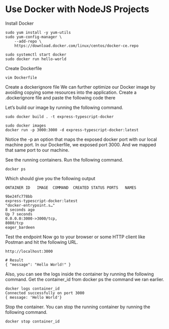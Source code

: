 # Use Docker with NodeJS Projects

Install Docker

```
sudo yum install -y yum-utils
sudo yum-config-manager \
    --add-repo \
    https://download.docker.com/linux/centos/docker-ce.repo

```

```
sudo systemctl start docker
sudo docker run hello-world

```

Create Dockerfile 

```
vim Dockerfile

```

Create a dockerignore file
We can further optimize our Docker image by avoiding copying some resources into the application. Create a .dockerignore file and paste the following code there

Let’s build our image by running the following command.

```
sudo docker build . -t express-typescript-docker

```

```
sudo docker images
docker run -p 3000:3000 -d express-typescript-docker:latest

```
Notice the -p an option that maps the exposed docker port with our local machine port. In our Dockerfile, we exposed port 3000. And we mapped that same port to our machine.

See the running containers.
Run the following command.

```
docker ps

```
Which should give you the following output

```
ONTAINER ID   IMAGE  COMMAND  CREATED STATUS PORTS   NAMES
  
9be24fc778bb   
express-typescript-docker:latest   
"docker-entrypoint.s…"   
8 seconds ago   
Up 7 seconds   
0.0.0.0:3000->3000/tcp, 
8080/tcp   
eager_bardeen
```

Test the endpoint
Now go to your browser or some HTTP client like Postman and hit the following URL.

```
http://localhost:3000

# Result
{ "message": "Hello World!" }

```

Also, you can see the logs inside the container by running the following command. Get the container_id from docker ps the command we ran earlier.

```
docker logs container_id
Connected successfully on port 3000
{ message: 'Hello World'}

```

Stop the container.
You can stop the running container by running the following command.

```
docker stop container_id

```




